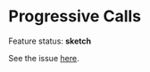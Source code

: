 # Progressive Calls

Feature status: **sketch**

See the issue [here](https://github.com/tavendo/WAMP/issues/167).
